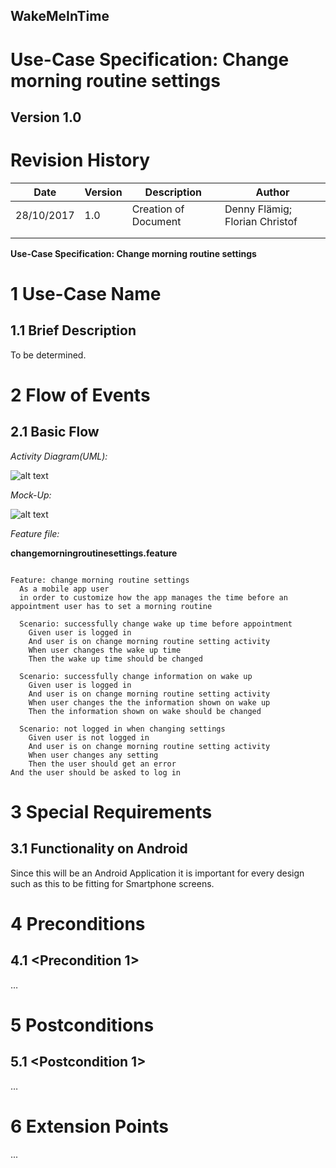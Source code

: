 **WakeMeInTime**
----------------

**Use-Case Specification: Change morning routine settings**
============================================================

**Version 1.0**
---------------

Revision History
================

| **Date**   | **Version** | **Description**      | **Author**                     |
|------------|-------------|----------------------|--------------------------------|
| 28/10/2017 | 1.0         | Creation of Document | Denny Flämig; Florian Christof |
|            |             |                      |                                |
|            |             |                      |                                |

**Use-Case Specification: Change morning routine settings**

1 Use-Case Name
===============

1.1 Brief Description
---------------------

To be determined.

2 Flow of Events
================

2.1 Basic Flow
--------------

*Activity Diagram(UML):*

![alt text](https://github.com/flowriance/DFFC/blob/master/doc/Specifications/UC_ChangeMorningRoutineSettings.png "Use Case Diagram: Change morning routine settings")

*Mock-Up:*

![alt text][logo]

[logo]: https://github.com/flowriance/DFFC/blob/master/doc/Mockup_ChangeMorningRoutineSettings.png "Mockup: Change morning routine settings"

*Feature file:*

**changemorningroutinesettings.feature**

```gherkin

Feature: change morning routine settings
  As a mobile app user
  in order to customize how the app manages the time before an appointment user has to set a morning routine

  Scenario: successfully change wake up time before appointment
    Given user is logged in
    And user is on change morning routine setting activity
    When user changes the wake up time
    Then the wake up time should be changed

  Scenario: successfully change information on wake up
    Given user is logged in
    And user is on change morning routine setting activity
    When user changes the the information shown on wake up
    Then the information shown on wake should be changed

  Scenario: not logged in when changing settings
    Given user is not logged in
    And user is on change morning routine setting activity
    When user changes any setting
    Then the user should get an error
And the user should be asked to log in

```

3 Special Requirements
======================

3.1 Functionality on Android
----------------------------

Since this will be an Android Application it is important for
every design such as this to be fitting for Smartphone screens.

4 Preconditions
===============

4.1 \<Precondition 1\>
----------------------

…

5 Postconditions
================

5.1 \<Postcondition 1\>
------------------------

…

6 Extension Points
===================

...
